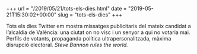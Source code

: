 +++
url = "/2019/05/21/tots-els-dies.html"
date = "2019-05-21T15:30:02+00:00"
slug = "tots-els-dies"
+++

Tots els dies Twitter em mostra missatges publicitaris del mateix candidat a l’alcaldia de València: una ciutat on no visc i un senyor a qui no votaria mai. Perfils de votants, propaganda política ultrapersonalitzada, màxima disrupció electoral. *Steve Bannon rules the world.*
